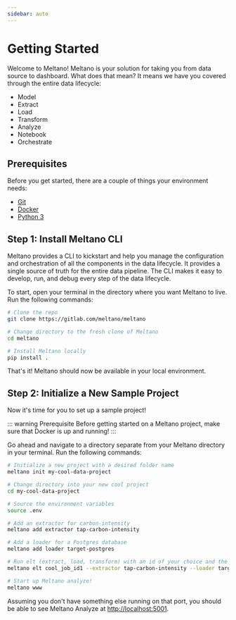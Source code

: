 ```yaml
---
sidebar: auto
---
```


# Getting Started

Welcome to Meltano! Meltano is your solution for taking you from data source to dashboard. What does that mean? It means we have you covered through the entire data lifecycle:

- Model
- Extract
- Load
- Transform
- Analyze
- Notebook
- Orchestrate

## Prerequisites

Before you get started, there are a couple of things your environment needs:

- [Git](https://git-scm.com/)
- [Docker](https://www.docker.com/get-started)
- [Python 3](https://realpython.com/installing-python/)

## Step 1: Install Meltano CLI

Meltano provides a CLI to kickstart and help you manage the configuration and orchestration of all the components in the data lifecycle. It provides a single source of truth for the entire data pipeline. The CLI makes it easy to develop, run, and debug every step of the data lifecycle.

To start, open your terminal in the directory where you want Meltano to live. Run the following commands:

```bash
# Clone the repo
git clone https://gitlab.com/meltano/meltano

# Change directory to the fresh clone of Meltano
cd meltano

# Install Meltano locally
pip install .
```

That's it! Meltano should now be available in your local environment.

## Step 2: Initialize a New Sample Project

Now it's time for you to set up a sample project!

::: warning Prerequisite
Before getting started on a Meltano project, make sure that Docker is up and running!
:::

Go ahead and navigate to a directory separate from your Meltano directory in your terminal. Run the following commands:

```bash
# Initialize a new project with a desired folder name
meltano init my-cool-data-project

# Change directory into your new cool project
cd my-cool-data-project

# Source the environment variables
source .env

# Add an extractor for carbon-intensity
meltano add extractor tap-carbon-intensity

# Add a loader for a Postgres database
meltano add loader target-postgres

# Run elt (extract, load, transform) with an id of your choice and the extractor and loader we just added
meltano elt cool_job_id1 --extractor tap-carbon-intensity --loader target-postgres

# Start up Meltano analyze!
meltano www
```

Assuming you don't have something else running on that port, you should be able to see Meltano Analyze at [http://localhost:5001](http://localhost:5001).
